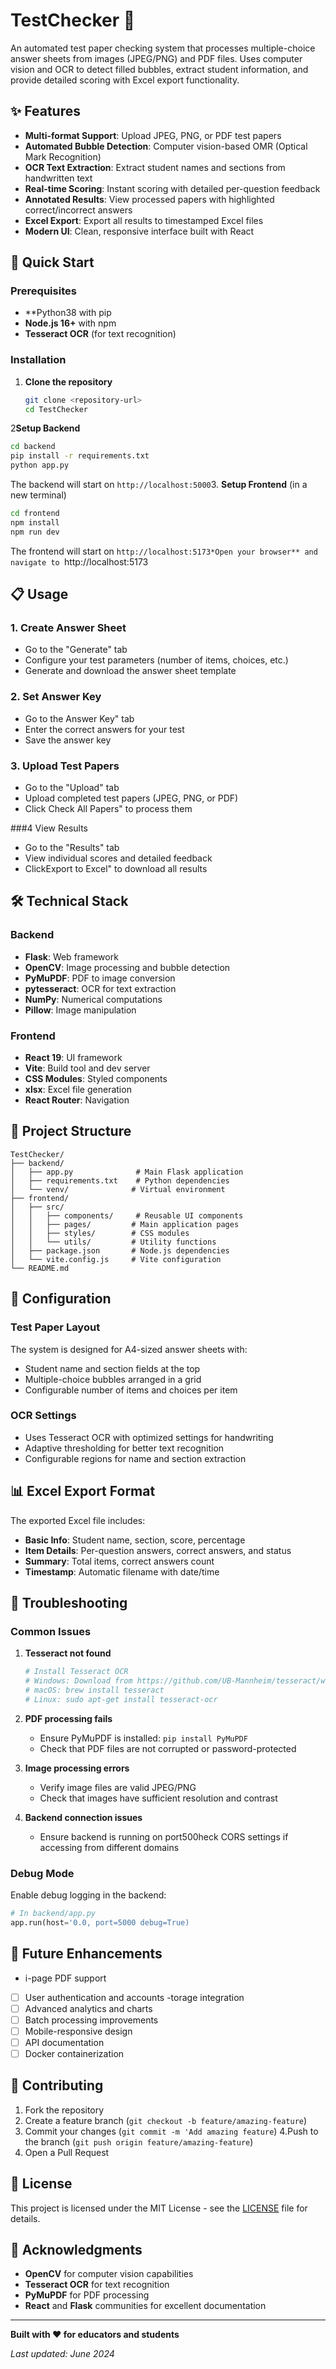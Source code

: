 # TestChecker 📝

An automated test paper checking system that processes multiple-choice answer sheets from images (JPEG/PNG) and PDF files. Uses computer vision and OCR to detect filled bubbles, extract student information, and provide detailed scoring with Excel export functionality.

## ✨ Features

- **Multi-format Support**: Upload JPEG, PNG, or PDF test papers
- **Automated Bubble Detection**: Computer vision-based OMR (Optical Mark Recognition)
- **OCR Text Extraction**: Extract student names and sections from handwritten text
- **Real-time Scoring**: Instant scoring with detailed per-question feedback
- **Annotated Results**: View processed papers with highlighted correct/incorrect answers
- **Excel Export**: Export all results to timestamped Excel files
- **Modern UI**: Clean, responsive interface built with React

## 🚀 Quick Start

### Prerequisites

- **Python38 with pip
- **Node.js 16+** with npm
- **Tesseract OCR** (for text recognition)

### Installation

1. **Clone the repository**
   ```bash
   git clone <repository-url>
   cd TestChecker
   ```

2**Setup Backend**
   ```bash
   cd backend
   pip install -r requirements.txt
   python app.py
   ```
   The backend will start on `http://localhost:5000`3. **Setup Frontend** (in a new terminal)
   ```bash
   cd frontend
   npm install
   npm run dev
   ```
   The frontend will start on `http://localhost:5173*Open your browser** and navigate to `http://localhost:5173

## 📋 Usage

### 1. Create Answer Sheet
- Go to the "Generate" tab
- Configure your test parameters (number of items, choices, etc.)
- Generate and download the answer sheet template

### 2. Set Answer Key
- Go to the Answer Key" tab
- Enter the correct answers for your test
- Save the answer key

### 3. Upload Test Papers
- Go to the "Upload" tab
- Upload completed test papers (JPEG, PNG, or PDF)
- Click Check All Papers" to process them

###4 View Results
- Go to the "Results" tab
- View individual scores and detailed feedback
- ClickExport to Excel" to download all results

## 🛠️ Technical Stack

### Backend
- **Flask**: Web framework
- **OpenCV**: Image processing and bubble detection
- **PyMuPDF**: PDF to image conversion
- **pytesseract**: OCR for text extraction
- **NumPy**: Numerical computations
- **Pillow**: Image manipulation

### Frontend
- **React 19**: UI framework
- **Vite**: Build tool and dev server
- **CSS Modules**: Styled components
- **xlsx**: Excel file generation
- **React Router**: Navigation

## 📁 Project Structure

```
TestChecker/
├── backend/
│   ├── app.py              # Main Flask application
│   ├── requirements.txt    # Python dependencies
│   └── venv/              # Virtual environment
├── frontend/
│   ├── src/
│   │   ├── components/     # Reusable UI components
│   │   ├── pages/         # Main application pages
│   │   ├── styles/        # CSS modules
│   │   └── utils/         # Utility functions
│   ├── package.json       # Node.js dependencies
│   └── vite.config.js     # Vite configuration
└── README.md
```

## 🔧 Configuration

### Test Paper Layout
The system is designed for A4-sized answer sheets with:
- Student name and section fields at the top
- Multiple-choice bubbles arranged in a grid
- Configurable number of items and choices per item

### OCR Settings
- Uses Tesseract OCR with optimized settings for handwriting
- Adaptive thresholding for better text recognition
- Configurable regions for name and section extraction

## 📊 Excel Export Format

The exported Excel file includes:
- **Basic Info**: Student name, section, score, percentage
- **Item Details**: Per-question answers, correct answers, and status
- **Summary**: Total items, correct answers count
- **Timestamp**: Automatic filename with date/time

## 🐛 Troubleshooting

### Common Issues

1. **Tesseract not found**
   ```bash
   # Install Tesseract OCR
   # Windows: Download from https://github.com/UB-Mannheim/tesseract/wiki
   # macOS: brew install tesseract
   # Linux: sudo apt-get install tesseract-ocr
   ```

2. **PDF processing fails**
   - Ensure PyMuPDF is installed: `pip install PyMuPDF`
   - Check that PDF files are not corrupted or password-protected

3. **Image processing errors**
   - Verify image files are valid JPEG/PNG
   - Check that images have sufficient resolution and contrast

4. **Backend connection issues**
   - Ensure backend is running on port500heck CORS settings if accessing from different domains

### Debug Mode
Enable debug logging in the backend:
```python
# In backend/app.py
app.run(host='0.0, port=5000 debug=True)
```

## 🔮 Future Enhancements

- i-page PDF support
- [ ] User authentication and accounts
-torage integration
- [ ] Advanced analytics and charts
- [ ] Batch processing improvements
- [ ] Mobile-responsive design
- [ ] API documentation
- [ ] Docker containerization

## 🤝 Contributing

1. Fork the repository
2. Create a feature branch (`git checkout -b feature/amazing-feature`)
3. Commit your changes (`git commit -m 'Add amazing feature`)
4.Push to the branch (`git push origin feature/amazing-feature`)
5. Open a Pull Request

## 📄 License

This project is licensed under the MIT License - see the [LICENSE](LICENSE) file for details.

## 🙏 Acknowledgments

- **OpenCV** for computer vision capabilities
- **Tesseract OCR** for text recognition
- **PyMuPDF** for PDF processing
- **React** and **Flask** communities for excellent documentation

---

**Built with ❤️ for educators and students**

*Last updated: June 2024*
